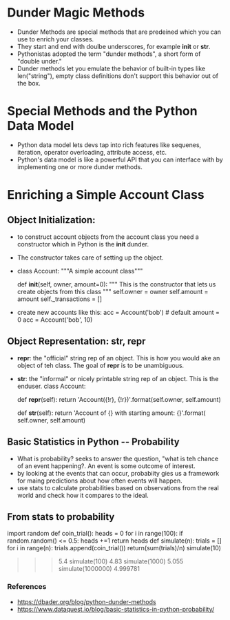 # Dunder Magic Methods
- Dunder Methods are special methods that are predeined which you can use to enrich your classes.
- They start and end with doulbe underscores, for example __init__ or __str__.
- Pythonistas adopted the term "dunder methods", a short form of "double under."
- Dunder methods let you emulate the behavior of built-in types like len("string"), empty class definitions don't support this behavior out of the box.

# Special Methods and the Python Data Model
- Python data model lets devs tap into rich features like sequenes, iteration, operator overloading, attribute access, etc.
- Python's data model is like a powerful API that you can interface with by implementing one or more dunder methods.

# Enriching a Simple Account Class

## Object Initialization: 
- to construct account objects from the account class you need a constructor which in Python is the __init__ dunder.
- The constructor takes care of setting up the object.
- class Account:
    """A simple account class"""

    def __init__(self, owner, amount=0):
        """
        This is the constructor that lets us create
        objects from this class
        """
        self.owner = owner
        self.amount = amount
        self._transactions = []
- create new accounts like this:
acc = Account('bob')  # default amount = 0
acc = Account('bob', 10)

## Object Representation: __str__, __repr__
- __repr__: the "official" string rep of an object. This is how you would ake an object of teh class. The goal of __repr__ is to be unambiguous.
- __str__: the "informal" or nicely printable string rep of an object. This is the enduser.
class Account:

    def __repr__(self):
        return 'Account({!r}, {!r})'.format(self.owner, self.amount)

    def __str__(self):
        return 'Account of {} with starting amount: {}'.format(
            self.owner, self.amount)

## Basic Statistics in Python -- Probability
- What is probability? seeks to answer the question, "what is teh chance of an event happening?. An event is some outcome of interest. 
- by looking at the events that can occur, probabiity gies us a framework for maing predictions about how often events will happen.
- use stats to calculate probabilities based on observations from the real world and check how it compares to the ideal.

## From stats to probability
import random
def coin_trial():
heads = 0
for i in range(100):
    if random.random() <= 0.5:
        heads +=1
    return heads
def simulate(n):
    trials = []
    for i in range(n):
        trials.append(coin_trial())
    return(sum(trials)/n)
simulate(10)
>>> 5.4
simulate(100)
>>> 4.83
simulate(1000)
>>> 5.055
simulate(1000000)
>>> 4.999781

### References
- https://dbader.org/blog/python-dunder-methods
- https://www.dataquest.io/blog/basic-statistics-in-python-probability/